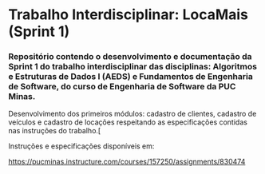 # Trabalho Interdisciplinar: LocaMais (Sprint 1)

### Repositório contendo o desenvolvimento e documentação da Sprint 1 do trabalho interdisciplinar das disciplinas: Algoritmos e Estruturas de Dados I (AEDS) e Fundamentos de Engenharia de Software, do curso de Engenharia de Software da PUC Minas.
 
Desenvolvimento dos primeiros módulos: cadastro de clientes, cadastro de veículos e cadastro de locações respeitando as especificações contidas nas instruções do trabalho.[

Instruções e especificações disponíveis em: 

https://pucminas.instructure.com/courses/157250/assignments/830474
